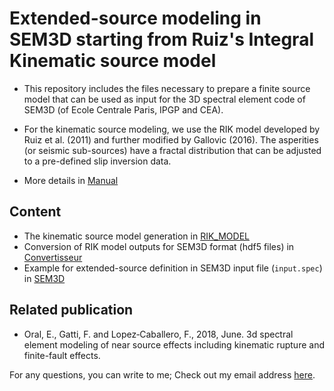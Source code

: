 # Extended-source modeling in SEM3D starting from Ruiz's Integral Kinematic source model

* This repository includes the files necessary to prepare a finite source model that can be used as input for the 3D spectral element code of SEM3D (of Ecole Centrale Paris, IPGP and CEA).

* For the kinematic source modeling, we use the RIK model developed by Ruiz et al. (2011) and further modified by Gallovic (2016). The asperities (or seismic sub-sources) have a fractal distribution that can be adjusted to a pre-defined slip inversion data. 

* More details in [Manual](https://github.com/elifo/Convertisseur/blob/master/DOC/manual.pdf)

## Content
* The kinematic source model generation in [RIK_MODEL](https://github.com/elifo/RIKsrf/tree/martinique)
* Conversion of RIK model outputs for SEM3D format (hdf5 files) in [Convertisseur](https://github.com/elifo/Convertisseur/tree/master/CONVERTISSEUR)
* Example for extended-source definition in SEM3D input file (`input.spec`) in [SEM3D](https://github.com/elifo/Convertisseur/tree/master/SEM3D)


## Related publication
* Oral, E., Gatti, F. and Lopez‐Caballero, F., 2018, June. 3d spectral element modeling of near source effects including kinematic rupture and finite-fault effects.


For any questions, you can write to me; Check out my email address [here](https://elifo.github.io).

